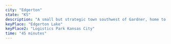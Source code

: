 ```yaml
---
city: "Edgerton"
state: "KS"
description: "A small but strategic town southwest of Gardner, home to a major intermodal logistics hub."
keyPlace: "Edgerton Lake"
keyPlace2: "Logistics Park Kansas City"
time: "45 minutes"
---
```

